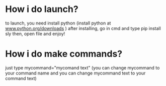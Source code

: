 
# How i do launch?
to launch, you need install python (install python at www.python.org/downloads )
after installing, go in cmd and type pip install sly 
then, open file and enjoy!
# How i do make commands?
just type mycommand="mycomand text" (you can change mycommand to your command name and you can change mycommand text to your command text)
